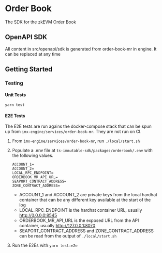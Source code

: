 # Order Book

The SDK for the zkEVM Order Book

## OpenAPI SDK

All content in src/openapi/sdk is generated from order-book-mr in engine. It can be replaced at any time

## Getting Started

### Testing
#### Unit Tests

`yarn test`

#### E2E Tests

The E2E tests are run agains the docker-compose stack that can be spun up from `imx-engine/services/order-book-mr`. They are not run on CI.

1. From `imx-engine/services/order-book-mr`, run `./local/start.sh`
2. Populate a .env file at `ts-immutable-sdk/packages/orderbook/.env` with the following values.
    ```
    ACCOUNT_1=
    ACCOUNT_2=
    LOCAL_RPC_ENDPOINT=
    ORDERBOOK_MR_API_URL=
    SEAPORT_CONTRACT_ADDRESS=
    ZONE_CONTRACT_ADDRESS=
    ```

    * ACCOUNT_1 and ACCOUNT_2 are private keys from the local hardhat container that can be any different key available at the start of the log
    * LOCAL_RPC_ENDPOINT is the hardhat container URL, usually http://0.0.0.0:8545
    * ORDERBOOK_MR_API_URL is the exposed URL from the API container, usually http://127.0.0.1:8070
    * SEAPORT_CONTRACT_ADDRESS and ZONE_CONTRACT_ADDRESS can be read from the output of `./local/start.sh`

3. Run the E2Es with `yarn test:e2e`
